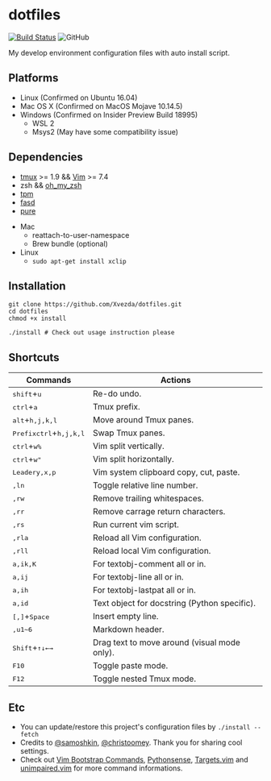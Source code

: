# dotfiles

[![Build Status](https://travis-ci.com/Xvezda/dotfiles.svg?branch=master)](https://travis-ci.com/Xvezda/dotfiles)
![GitHub](https://img.shields.io/github/license/Xvezda/dotfiles)

My develop environment configuration files with auto install script.

## Platforms
- Linux (Confirmed on Ubuntu 16.04)
- Mac OS X (Confirmed on MacOS Mojave 10.14.5)
- Windows (Confirmed on Insider Preview Build 18995)
    - WSL 2
    - Msys2 (May have some compatibility issue)

## Dependencies
- [tmux](https://github.com/tmux/tmux) >= 1.9 && [Vim](https://www.vim.org/) >= 7.4
- zsh && [oh_my_zsh](https://ohmyz.sh/)
- [tpm](https://github.com/tmux-plugins/tpm#tmux-plugin-manager)
- [fasd](https://github.com/clvv/fasd#install)
- [pure](https://github.com/sindresorhus/pure#manually)

* Mac
    * reattach-to-user-namespace
    * Brew bundle (optional)
* Linux
    * `sudo apt-get install xclip`

## Installation
```
git clone https://github.com/Xvezda/dotfiles.git
cd dotfiles
chmod +x install

./install # Check out usage instruction please
```

## Shortcuts
Commands | Actions
--- | ---
<kbd>shift</kbd>+<kbd>u</kbd> | Re-do undo.
<kbd>ctrl</kbd>+<kbd>a</kbd> | Tmux prefix.
<kbd>alt</kbd>+<kbd>h,j,k,l</kbd> | Move around Tmux panes.
<kbd>Prefix</kbd><kbd>ctrl</kbd>+<kbd>h,j,k,l</kbd> | Swap Tmux panes.
<kbd>ctrl</kbd>+<kbd>w</kbd><kbd>%</kbd> | Vim split vertically.
<kbd>ctrl</kbd>+<kbd>w</kbd><kbd>"</kbd> | Vim split horizontally.
<kbd>Leader</kbd><kbd>y,x,p</kbd> | Vim system clipboard copy, cut, paste.
<kbd>,</kbd><kbd>l</kbd><kbd>n</kbd> | Toggle relative line number.
<kbd>,</kbd><kbd>r</kbd><kbd>w</kbd> | Remove trailing whitespaces.
<kbd>,</kbd><kbd>r</kbd><kbd>r</kbd> | Remove carrage return characters.
<kbd>,</kbd><kbd>r</kbd><kbd>s</kbd> | Run current vim script.
<kbd>,</kbd><kbd>r</kbd><kbd>l</kbd><kbd>a</kbd> | Reload all Vim configuration.
<kbd>,</kbd><kbd>r</kbd><kbd>l</kbd><kbd>l</kbd> | Reload local Vim configuration.
<kbd>a,i</kbd><kbd>k,K</kbd> | For textobj-comment all or in.
<kbd>a,i</kbd><kbd>j</kbd> | For textobj-line all or in.
<kbd>a,i</kbd><kbd>h</kbd> | For textobj-lastpat all or in.
<kbd>a,i</kbd><kbd>d</kbd> | Text object for docstring (Python specific).
<kbd>[,]</kbd>+<kbd>Space</kbd> | Insert empty line.
<kbd>,</kbd><kbd>u</kbd><kbd>1~6</kbd> | Markdown header.
<kbd>Shift</kbd>+<kbd>&uparrow;</kbd><kbd>&downarrow;</kbd><kbd>&leftarrow;</kbd><kbd>&rightarrow;</kbd> | Drag text to move around (visual mode only).
<kbd>F10</kbd> | Toggle paste mode.
<kbd>F12</kbd> | Toggle nested Tmux mode.

## Etc
* You can update/restore this project's configuration files by
`./install --fetch`
* Credits to [@samoshkin](https://github.com/samoshkin/tmux-config/), [@christoomey](https://github.com/christoomey/dotfiles). Thank you for sharing cool settings.
* Check out [Vim Bootstrap Commands](https://github.com/avelino/vim-bootstrap#commands), [Pythonsense](https://github.com/jeetsukumaran/vim-pythonsense), [Targets.vim](https://github.com/wellle/targets.vim) and [unimpaired.vim](https://github.com/tpope/vim-unimpaired) for more command informations.
